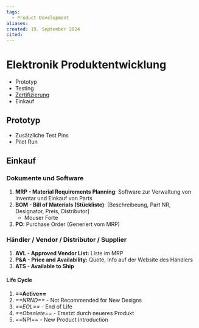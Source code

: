 ```yaml
---
tags:
  - Product-Development
aliases: 
created: 19. September 2024
cited:
---
```


# Elektronik Produktentwicklung

- Prototyp
- Testing
- [Zertifizierung](../../../../Hardwareentwicklung/Certification.md)
- Einkauf

## Prototyp

- Zusätzliche Test Pins
- Pilot Run 

## Einkauf

### Dokumente und Software

1. **MRP - Material Requirements Planning**: Software zur Verwaltung von Inventar und Einkauf von Parts 
2. **BOM - Bill of Materials (Stückliste)**: [Beschreibeung, Part NR, Designator, Preis, Distributor]
    - Mouser Forte
3. **PO**: Purchase Order (Generiert vom MRP)

### Händler / Vendor / Distributor / Supplier

1. **AVL - Approved Vendor List:** Liste im MRP
2. **P&A - Price and Availability:** Quote, Info auf der Website des Händlers
3. **ATS - Available to Ship**

#### Life Cycle

1. **==Active==**
2. *==NRND==* - Not Recommended for New Designs
3. *==EOL==* - End of Life
4. *==Obsolete==* - Ersetzt durch neueres Produkt
5. ==NPI== - New Product Introduction